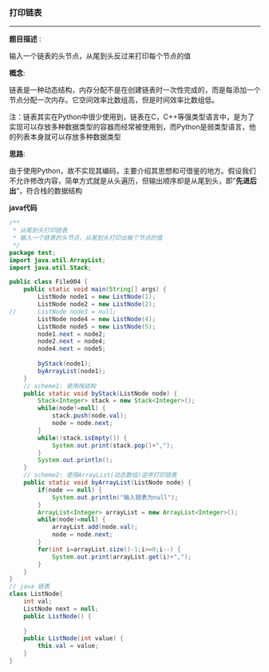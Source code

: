 ### 打印链表

---

__题目描述__ :

输入一个链表的头节点，从尾到头反过来打印每个节点的值

__概念__:

链表是一种动态结构，内存分配不是在创建链表时一次性完成的，而是每添加一个节点分配一次内存。它空间效率比数组高，但是时间效率比数组低。

注：链表其实在Python中很少使用到，链表在C，C++等强类型语言中，是为了实现可以存放多种数据类型的容器而经常被使用到，而Python是弱类型语言，他的列表本身就可以存放多种数据类型

__思路__:

由于使用Python，故不实现其编码，主要介绍其思想和可借鉴的地方。假设我们不允许修改内容，简单方式就是从头遍历，但输出顺序却是从尾到头，即”__先进后出__“，符合栈的数据结构

__java代码__

```java
/**
 * 从尾到头打印链表
 * 输入一个链表的头节点，从尾到头打印出每个节点的值
 */
package test;
import java.util.ArrayList;
import java.util.Stack;

public class File004 {
	public static void main(String[] args) {
		ListNode node1 = new ListNode(1);
		ListNode node2 = new ListNode(2);
//		ListNode node3 = null;
		ListNode node4 = new ListNode(4);
		ListNode node5 = new ListNode(5);
		node1.next = node2;
		node2.next = node4;
		node4.next = node5;
		
		byStack(node1);
		byArrayList(node1);
	}	
	// scheme1: 使用栈结构
	public static void byStack(ListNode node) {
		Stack<Integer> stack = new Stack<Integer>();
		while(node!=null) {
			stack.push(node.val);
			node = node.next;
		}
		while(!stack.isEmpty()) {
			System.out.print(stack.pop()+",");
		}
		System.out.println();
	}	
	// scheme2: 使用ArrayList(动态数组)逆序打印链表
	public static void byArrayList(ListNode node) {
		if(node == null) {
			System.out.println("输入链表为null");
		}
		ArrayList<Integer> arrayList = new ArrayList<Integer>();
		while(node!=null) {
			arrayList.add(node.val);
			node = node.next;
		}
		for(int i=arrayList.size()-1;i>=0;i--) {
			System.out.print(arrayList.get(i)+",");
		}
	}
}
// java 链表
class ListNode{
	int val;
	ListNode next = null;
	public ListNode() {
		
	}
	public ListNode(int value) {
		this.val = value;
	}
}
```

